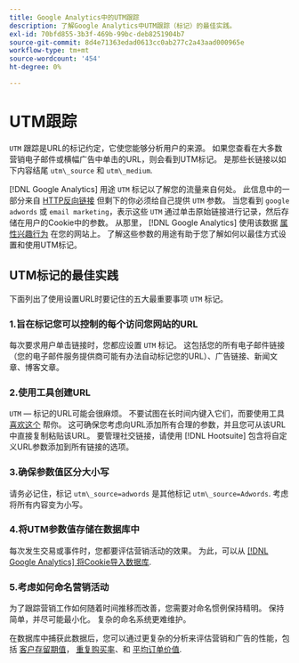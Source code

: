 ```yaml
---
title: Google Analytics中的UTM跟踪
description: 了解Google Analytics中UTM跟踪（标记）的最佳实践。
exl-id: 70bfd855-3b3f-469b-99bc-deb8251904b7
source-git-commit: 8d4e71363edad0613cc0ab277c2a43aad000965e
workflow-type: tm+mt
source-wordcount: '454'
ht-degree: 0%

---
```


# UTM跟踪

`UTM` 跟踪是URL的标记约定，它使您能够分析用户的来源。 如果您查看在大多数营销电子邮件或横幅广告中单击的URL，则会看到UTM标记。 是那些长链接以如下内容结尾 `utm\_source` 和 `utm\_medium`.

[!DNL Google Analytics] 用途 `UTM` 标记以了解您的流量来自何处。 此信息中的一部分来自 [HTTP反向链接](https://en.wikipedia.org/wiki/HTTP_referer) 但剩下的你必须给自己提供 `UTM` 参数。 当您看到 `google adwords` 或 `email marketing`，表示这些 `UTM` 通过单击原始链接进行记录，然后存储在用户的Cookie中的参数。 从那里， [!DNL Google Analytics] 使用该数据 [属性兴趣行为](../data-analyst/analysis/google-track-user-acq.md) 在您的网站上。 了解这些参数的用途有助于您了解如何以最佳方式设置和使用UTM标记。

## UTM标记的最佳实践

下面列出了使用设置URL时要记住的五大最重要事项 `UTM` 标记。

### 1.旨在标记您可以控制的每个访问您网站的URL

每次要求用户单击链接时，您都应设置 `UTM` 标记。 这包括您的所有电子邮件链接（您的电子邮件服务提供商可能有办法自动标记您的URL）、广告链接、新闻文章、博客文章。

### 2.使用工具创建URL

`UTM` — 标记的URL可能会很麻烦。 不要试图在长时间内键入它们，而要使用工具 [喜欢这个](https://support.google.com/analytics/answer/1033867?hl=en) 帮你。 这可确保您考虑向URL添加所有合理的参数，并且您可从该URL中直接复制粘贴该URL。 要管理社交链接，请使用 [!DNL Hootsuite] 包含将自定义URL参数添加到所有链接的选项。

### 3.确保参数值区分大小写

请务必记住，标记 `utm\_source=adwords` 是其他标记 `utm\_source=Adwords`. 考虑将所有内容变为小写。

### 4.将UTM参数值存储在数据库中

每次发生交易或事件时，您都要评估营销活动的效果。 为此，可以从 [[!DNL Google Analytics] 将Cookie导入数据库](../data-analyst/analysis/google-track-user-acq.md).

### 5.考虑如何命名营销活动

为了跟踪营销工作如何随着时间推移而改善，您需要对命名惯例保持精明。 保持简单，并尽可能最小化。 复杂的命名系统更难维护。

在数据库中捕获此数据后，您可以通过更复杂的分析来评估营销和广告的性能，包括 [客户存留期值](../data-analyst/analysis/ess-expected-ltv.md)， [重复购买率](../data-analyst/analysis/repurchase-behavior.md)、和 [平均订单价值](../data-analyst/analysis/basic-analytics.md).
